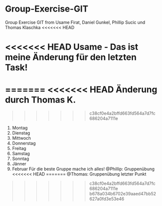 # Group-Exercise-GIT
Group Exercise GIT from Usame Firat, Daniel Gunkel, Phillip Sucic und Thomas Klaschka
<<<<<<< HEAD

<<<<<<< HEAD
Usame - Das ist meine Änderung für den letzten Task!
=======
=======
<<<<<<< HEAD
Änderung durch Thomas K.
=======

>>>>>>> c38cf0e4a2bffd663fd564a7d7fc686204a7111e
1) Montag
2) Dienstag
3) Mittwoch
4) Donnerstag
5) Freitag
6) Samstag
7) Sonntag
8) Jänner
9) Februar
Für 
die 
beste 
Gruppe
mache
ich 
alles!
@Phillip: Gruppenübung
<<<<<<< HEAD
=======
@Thomas: Gruppenübung letzter Punkt
>>>>>>> c38cf0e4a2bffd663fd564a7d7fc686204a7111e
>>>>>>> b678a034b6702e39aaed47bb52627a0fd3e53e46
